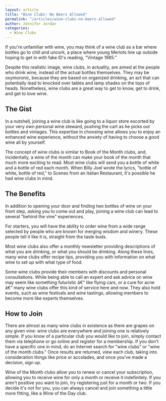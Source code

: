 ```yaml
---
layout: article
title: "Wine Clubs: No Beers Allowed"
permalink: "/articles/wine-clubs-no-beers-allowed"
author: Jennifer Jordan
categories:
  - Wine Clubs
---
```


If you're unfamiliar with wine, you may think of a wine club as a bar where bottles go to chill and uncork, a place where young Merlots line up outside hoping to get in with fake ID's reading, "Vintage 1985."

Despite this realistic image, wine clubs, in actuality, are aimed at the people who drink wine, instead of the actual bottles themselves. They may be oxymoronic, because they are based on organized drinking, an act that can potentially lead to knocked over tables and lamp shades on the tops of heads. Nonetheless, wine clubs are a great way to get to know, get to drink, and get to love wine.

## The Gist

In a nutshell, joining a wine club is like going to a liquor store escorted by your very own personal wine steward, pushing the cart as he picks out bottles and vintages. This expertise in choosing wine allows you to enjoy an enhanced wine experience, without the anxiety of having to choose a good wine all by yourself.

The concept of wine clubs is similar to Book of the Month clubs, and, incidentally, a wine of the month can make your book of the month that much more exciting to read. Most wine clubs will send you a bottle of white and a bottle of red each month. When Billy Joel wrote the lyrics, "bottle of white, bottle of red," to Scenes from an Italian Restaurant, it's possible he had wine clubs in mind.

## The Benefits

In addition to opening your door and finding two bottles of wine on your front step, asking you to come out and play, joining a wine club can lead to several "behind the vine" experiences.

For starters, you will have the ability to order wine from a wide range selected by people who are known for merging wisdom and winery. These people tell it like it is, straight from the taste buds.

Most wine clubs also offer a monthly newsletter providing descriptions of what you are drinking, or what you should be drinking. Along these lines, many wine clubs offer recipe tips, providing you with information on what wine to set up with what type of food.

Some wine clubs provide their members with discounts and personal consultations. While being able to call an expert and ask advice on wine may seem like something futuristic â€“ like flying cars, or a cure for acne â€“ many wine clubs offer this kind of service here and now. They also hold events, such as wine festivals and wine tastings, allowing members to become more like experts themselves.

## How to Join

There are almost as many wine clubs in existence as there are grapes on any given vine: wine clubs are everywhere and joining one is relatively simple. If you know of a particular club you would like to join, simply contact them via telephone or go online and register for a membership. If you don't have a specific one in mind, do an Internet search for "wine clubs" or "wine of the month clubs." Once results are returned, view each club, taking into consideration things like price or accolades, and once you've made a decision, sign up.

Wine of the Month clubs allow you to renew or cancel your subscription, allowing you to receive wine for only a month or receive it indefinitely. If you aren't positive you want to join, try registering just for a month or two. If you decide it's not for you, you can always cancel and join something a little more fitting, like a Wine of the Day club.

